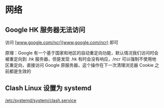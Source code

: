 # 网络

## Google HK 服务器无法访问

访问 [www.google.com/ncr](www.google.com/ncr) 即可

原理：Google 有一个基于国家和地区的自动重定向功能，默认情况我们访问时会被重定向到 .hk 服务器，但是发现 .hk 有时会没有响应，/ncr 可以强制不使用地区重定向，直接访问 Google 原服务器，这个操作在下一次清理浏览器 Cookie 之前都是生效的

## Clash Linux 设置为 systemd

[/etc/systemd/system/clash.service](https://gist.github.com/mayocream/8d7a01440f59e4d85771f74e23ad4744)
